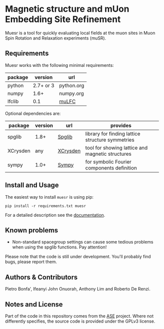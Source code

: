 Magnetic structure and mUon Embedding Site Refinement
=====================================================

Muesr is a tool for quickly evaluating local fields at the muon sites in Muon Spin Rotation and Relaxation experiments (muSR).

Requirements
------------

Muesr works with the following minimal requirements:

| package | version    | url        |
|---------|------------|------------|
| python  | 2.7+ or 3  | python.org |
| numpy   | 1.6+       | numpy.org  |
| lfclib  | 0.1        | [muLFC](http://www.github.com/bonfus/muLFC) |

Optional dependencies are:

| package  | version    | url        | provides |
|----------|------------|------------|----------|
| spglib   | 1.8+       | [Spglib](http://atztogo.github.io/spglib) |  library for finding lattice structure symmetries |
| XCrysden | any        | [XCrysden](http://www.xcrysden.org) | tool for showing lattice and magnetic structures |
| sympy    | 1.0+       | [Sympy](http://sympy.org) | for symbolic Fourier components definition |

Install and Usage
-----------------

The easiest way to install `muesr` is using pip:

    pip install -r requirements.txt muesr

For a detailed description see the [documentation](http://muesr.readthedocs.io/en/latest/Install.html).

Known problems
--------------

- Non-standard spacegroup settings can cause some tedious problems when 
  using the spglib functions. Pay attention!

Please note that the code is still under development. 
You'll probably find bugs, please report them.

Authors & Contributors
----------------------

Pietro Bonfa', Ifeanyi John Onuorah, Anthony Lim and Roberto De Renzi.

Notes and License
-----------------

Part of the code in this repository comes from the [ASE](https://wiki.fysik.dtu.dk/ase/index.html) project.
Where not differently specifies, the source code is provided under the GPLv3 license.
